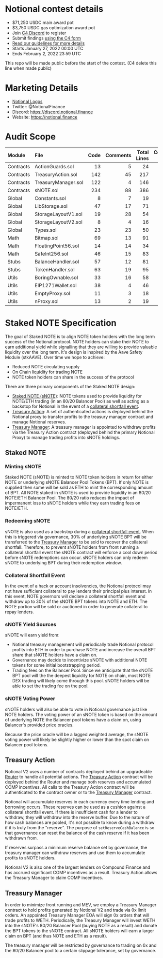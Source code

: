 # Notional contest details

- $71,250 USDC main award pot
- $3,750 USDC gas optimization award pot
- Join [C4 Discord](https://discord.gg/code4rena) to register
- Submit findings [using the C4 form](https://code4rena.com/contests/2022-01-notional-contest/submit)
- [Read our guidelines for more details](https://docs.code4rena.com/roles/wardens)
- Starts January 27, 2022 00:00 UTC
- Ends February 2, 2022 23:59 UTC

This repo will be made public before the start of the contest. (C4 delete this line when made public)

# Marketing Details

- [Notional Logos](https://github.com/notional-finance/media-kit/tree/master/Logos)
- Twitter: @NotionalFinance
- Discord: https://discord.notional.finance
- Website: https://notional.finance

# Audit Scope

| Module    | File                | Code | Comments | Total Lines | Complexity / Line | Solidity Version |
| :-------- | :------------------ | ---: | -------: | ----------: | ----------------: | ---------------: |
| Contracts | ActionGuards.sol    |   13 |        5 |          24 |               7.7 |            0.7.6 |
| Contracts | TreasuryAction.sol  |  142 |       45 |         217 |              11.3 |            0.7.6 |
| Contracts | TreasuryManager.sol |  122 |        4 |         146 |               3.3 |           0.8.11 |
| Contracts | sNOTE.sol           |  234 |       88 |         386 |               4.3 |           0.8.11 |
| Global    | Constants.sol       |    8 |        7 |          19 |               0.0 |            0.7.6 |
| Global    | LibStorage.sol      |   47 |       17 |          71 |               0.0 |            0.7.6 |
| Global    | StorageLayoutV1.sol |   19 |       28 |          54 |               0.0 |            0.7.6 |
| Global    | StorageLayoutV2.sol |    8 |        4 |          16 |               0.0 |            0.7.6 |
| Global    | Types.sol           |   23 |       23 |          50 |               0.0 |            0.7.6 |
| Math      | Bitmap.sol          |   69 |       13 |          91 |              23.2 |            0.7.6 |
| Math      | FloatingPoint56.sol |   14 |       14 |          34 |               7.1 |            0.7.6 |
| Math      | SafeInt256.sol      |   46 |       15 |          83 |              34.8 |            0.7.6 |
| Stubs     | BalanceHandler.sol  |   57 |       12 |          81 |               5.3 |            0.7.6 |
| Stubs     | TokenHandler.sol    |   63 |       19 |          95 |              25.4 |            0.7.6 |
| Utils     | BoringOwnable.sol   |   33 |       16 |          58 |              18.2 |           0.8.11 |
| Utils     | EIP1271Wallet.sol   |   38 |        4 |          46 |              10.5 |           0.8.11 |
| Utils     | EmptyProxy.sol      |   11 |        3 |          18 |               9.1 |           0.8.11 |
| Utils     | nProxy.sol          |   13 |        2 |          19 |               0.0 |           0.8.11 |

# Staked NOTE Specification

The goal of Staked NOTE is to align NOTE token holders with the long term success of the Notional protocol. NOTE holders can stake their NOTE to earn additional yield while signalling that they are willing to provide valuable liquidity over the long term. It's design is inspired by the Aave Safety Module (stkAAVE). Over time we hope to achieve:

- Reduced NOTE circulating supply
- On Chain liquidity for trading NOTE
- NOTE token holders can share in the success of the protocol

There are three primary components of the Staked NOTE design:

- [Staked NOTE (sNOTE)](#staked-note): NOTE tokens used to provide liquidity for NOTE/ETH trading (in an 80/20 Balancer Pool) as well as acting as a backstop for Notional in the event of a [collateral shortfall event](#collateral-shortfall-event).
- [Treasury Action](#treasury-action): A set of authenticated actions is deployed behind the Notional proxy to transfer profits to the treasury manager contract and manage Notional reserves.
- [Treasury Manager](#treasury-manager): A treasury manager is appointed to withdraw profits via the Treasury Action contract (deployed behind the primary Notional Proxy) to manage trading profits into sNOTE holdings.

## Staked NOTE

### Minting sNOTE

Staked NOTE (sNOTE) is minted to NOTE token holders in return for either NOTE or underlying sNOTE Balancer Pool Tokens (BPT). If only NOTE is supplied then some will be sold as ETH to mint the corresponding amount of BPT. All NOTE staked in sNOTE is used to provide liquidity in an 80/20 NOTE/ETH Balancer Pool. The 80/20 ratio reduces the impact of impermanent loss to sNOTE holders while they earn trading fees on NOTE/ETH.

### Redeeming sNOTE

sNOTE is also used as a backstop during a [collateral shortfall event](#collateral-shortfall-event). When this is triggered via governance, 30% of underlying sNOTE BPT will be transferred to the [Treasury Manager](#treasury-manager) to be sold to recover the collateral shortfall. Therefore, to prevent sNOTE holders from front running a collateral shortfall event the sNOTE contract will enforce a cool down period before sNOTE redemptions can occur. sNOTE holders can only redeem sNOTE to underlying BPT during their redemption window.

### Collateral Shortfall Event

In the event of a hack or account insolvencies, the Notional protocol may not have sufficient collateral to pay lenders their principal plus interest. In this event, NOTE governors will declare a collateral shortfall event and withdraw up to 30% of the sNOTE BPT tokens into NOTE and ETH. The NOTE portion will be sold or auctioned in order to generate collateral to repay lenders.

### sNOTE Yield Sources

sNOTE will earn yield from:

- Notional treasury management will periodically trade Notional protocol profits into ETH in order to purchase NOTE and increase the overall BPT share that sNOTE holders have a claim on.
- Governance may decide to incentivize sNOTE with additional NOTE tokens for some initial bootstrapping period.
- Trading fees on the Balancer Pool. Since we anticipate that the sNOTE BPT pool will the the deepest liquidity for NOTE on chain, most NOTE DEX trading will likely come through this pool. sNOTE holders will be able to set the trading fee on the pool.

### sNOTE Voting Power

sNOTE holders will also be able to vote in Notional governance just like NOTE holders. The voting power of an sNOTE token is based on the amount of underlying NOTE the Balancer pool tokens have a claim on, using Balancer's provided price oracles.

Because the price oracle will be a lagged weighted average, the sNOTE voting power will likely be slightly higher or lower than the spot claim on Balancer pool tokens.

## Treasury Action

Notional V2 uses a number of contracts deployed behind an upgradeable [Router]() to handle all potential actions. The [Treasury Action]() contract will be deployed behind the Router and manage both reserves and accumulated COMP incentives. All calls to the Treasury Action contract will be authenticated to the contract owner or to the [Treasury Manager]() contract.

Notional will accumulate reserves in each currency every time lending and borrowing occurs. These reserves can be used as a cushion against a collateral shortfall event. If there is insufficient cash for a lender to withdraw, they will withdraw into the reserve buffer. Due to the nature of how cash balances are pooled, it's not possible to know during a withdraw if it is truly from the "reserve". The purpose of `setReserveCashBalance` is so that governance can reset the balance of the cash reserve if it has been withdrawn from.

If reserves surpass a minimum reserve balance set by governance, the treasury manager can withdraw reserves and use them to accumulate profits to sNOTE holders.

Notional V2 is also one of the largest lenders on Compound Finance and has accrued significant COMP incentives as a result. Treasury Action allows the Treasury Manager to claim COMP incentives.

## Treasury Manager

In order to minimize front running and MEV, we employ a Treasury Manager contract to hold profits generated by Notional V2 and trade via 0x limit orders. An appointed Treasury Manager EOA will sign 0x orders that will trade profits to WETH. Periodically, the Treasury Manager will invest WETH into the sNOTE's 80/20 Balancer Pool (buying NOTE as a result) and donate the BPT tokens to the sNOTE contract. All sNOTE holders will earn a larger claim on BPT (and thus NOTE and ETH as a result).

The treasury manager will be restricted by governance to trading on 0x and the 80/20 Balancer pool to a certain slippage tolerance, set by governance.
